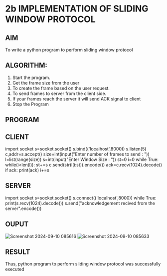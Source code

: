 # 2b IMPLEMENTATION OF SLIDING WINDOW PROTOCOL
## AIM 
To write a python program to perform sliding window protocol
## ALGORITHM:
1. Start the program.
2. Get the frame size from the user
3. To create the frame based on the user request.
4. To send frames to server from the client side.
5. If your frames reach the server it will send ACK signal to client
6. Stop the Program
## PROGRAM
## CLIENT
import socket
s=socket.socket()
s.bind(('localhost',8000))
s.listen(5)
c,addr=s.accept()
size=int(input("Enter number of frames to send : "))
l=list(range(size))
s=int(input("Enter Window Size : "))
st=0
i=0
while True:
    while(i<len(l)):
       st+=s
       c.send(str(l[i:st]).encode())
       ack=c.recv(1024).decode()
       if ack:
          print(ack)
          i+=s
## SERVER
import socket
s=socket.socket()
s.connect(('localhost',8000))
while True:
    print(s.recv(1024).decode())
    s.send("acknowledgement recived from the server".encode())
## OUPUT
![Screenshot 2024-09-10 085616](https://github.com/user-attachments/assets/1a432046-f1ba-4d2b-b362-0e08f40b7b8b)
![Screenshot 2024-09-10 085633](https://github.com/user-attachments/assets/76b24102-18b9-4728-9912-fe08a205fa4e)


## RESULT
Thus, python program to perform sliding window protocol was successfully executed
